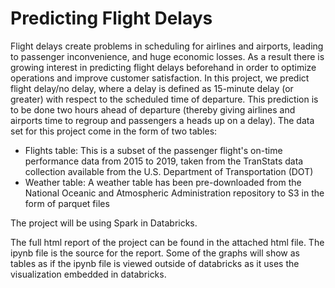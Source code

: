 # Predicting Flight Delays

Flight delays create problems in scheduling for airlines and airports, leading to passenger inconvenience, and huge economic losses. 
As a result there is growing interest in predicting flight delays beforehand in order to optimize operations and improve customer satisfaction. 
In this project, we predict flight delay/no delay, where a delay is defined as 15-minute delay (or greater) with respect to the scheduled time of departure. 
This prediction is to be done two hours ahead of departure (thereby giving airlines and airports time to regroup and passengers a heads up on a delay). The data
set for this project come in the form of two tables:

* Flights table: This is a subset of the passenger flight's on-time performance data from 2015 to 2019, taken from the TranStats data collection available 
from the U.S. Department of Transportation (DOT)
* Weather table: A weather table  has been pre-downloaded from the National Oceanic and Atmospheric Administration repository  to S3 in the form of  parquet files

The project will be using Spark in Databricks.

The full html report of the project can be found in the attached html file. The ipynb file is the source for the report. Some of the graphs will show as tables as if the ipynb file is viewed outside of databricks as it uses the visualization embedded in databricks.
